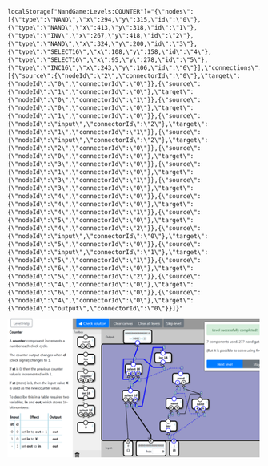     localStorage["NandGame:Levels:COUNTER"]="{\"nodes\":[{\"type\":\"NAND\",\"x\":294,\"y\":315,\"id\":\"0\"},{\"type\":\"NAND\",\"x\":413,\"y\":318,\"id\":\"1\"},{\"type\":\"INV\",\"x\":267,\"y\":418,\"id\":\"2\"},{\"type\":\"NAND\",\"x\":324,\"y\":200,\"id\":\"3\"},{\"type\":\"SELECT16\",\"x\":108,\"y\":158,\"id\":\"4\"},{\"type\":\"SELECT16\",\"x\":95,\"y\":278,\"id\":\"5\"},{\"type\":\"INC16\",\"x\":243,\"y\":106,\"id\":\"6\"}],\"connections\":[{\"source\":{\"nodeId\":\"2\",\"connectorId\":\"0\"},\"target\":{\"nodeId\":\"0\",\"connectorId\":\"0\"}},{\"source\":{\"nodeId\":\"1\",\"connectorId\":\"0\"},\"target\":{\"nodeId\":\"0\",\"connectorId\":\"1\"}},{\"source\":{\"nodeId\":\"0\",\"connectorId\":\"0\"},\"target\":{\"nodeId\":\"1\",\"connectorId\":\"0\"}},{\"source\":{\"nodeId\":\"input\",\"connectorId\":\"2\"},\"target\":{\"nodeId\":\"1\",\"connectorId\":\"1\"}},{\"source\":{\"nodeId\":\"input\",\"connectorId\":\"2\"},\"target\":{\"nodeId\":\"2\",\"connectorId\":\"0\"}},{\"source\":{\"nodeId\":\"0\",\"connectorId\":\"0\"},\"target\":{\"nodeId\":\"3\",\"connectorId\":\"0\"}},{\"source\":{\"nodeId\":\"1\",\"connectorId\":\"0\"},\"target\":{\"nodeId\":\"3\",\"connectorId\":\"1\"}},{\"source\":{\"nodeId\":\"3\",\"connectorId\":\"0\"},\"target\":{\"nodeId\":\"4\",\"connectorId\":\"0\"}},{\"source\":{\"nodeId\":\"4\",\"connectorId\":\"0\"},\"target\":{\"nodeId\":\"4\",\"connectorId\":\"1\"}},{\"source\":{\"nodeId\":\"5\",\"connectorId\":\"0\"},\"target\":{\"nodeId\":\"4\",\"connectorId\":\"2\"}},{\"source\":{\"nodeId\":\"input\",\"connectorId\":\"0\"},\"target\":{\"nodeId\":\"5\",\"connectorId\":\"0\"}},{\"source\":{\"nodeId\":\"input\",\"connectorId\":\"1\"},\"target\":{\"nodeId\":\"5\",\"connectorId\":\"1\"}},{\"source\":{\"nodeId\":\"6\",\"connectorId\":\"0\"},\"target\":{\"nodeId\":\"5\",\"connectorId\":\"2\"}},{\"source\":{\"nodeId\":\"4\",\"connectorId\":\"0\"},\"target\":{\"nodeId\":\"6\",\"connectorId\":\"0\"}},{\"source\":{\"nodeId\":\"4\",\"connectorId\":\"0\"},\"target\":{\"nodeId\":\"output\",\"connectorId\":\"0\"}}]}"

![7/277](COUNTER_GATE.png)